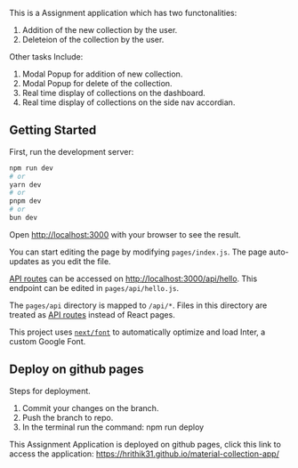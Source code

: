 This is a Assignment application which has two functonalities:

1. Addition of the new collection by the user.
2. Deleteion of the collection by the user.

Other tasks Include:

1. Modal Popup for addition of new collection.
2. Modal Popup for delete of the collection.
3. Real time display of collections on the dashboard.
4. Real time display of collections on the side nav accordian.

## Getting Started

First, run the development server:

```bash
npm run dev
# or
yarn dev
# or
pnpm dev
# or
bun dev
```

Open [http://localhost:3000](http://localhost:3000) with your browser to see the result.

You can start editing the page by modifying `pages/index.js`. The page auto-updates as you edit the file.

[API routes](https://nextjs.org/docs/api-routes/introduction) can be accessed on [http://localhost:3000/api/hello](http://localhost:3000/api/hello). This endpoint can be edited in `pages/api/hello.js`.

The `pages/api` directory is mapped to `/api/*`. Files in this directory are treated as [API routes](https://nextjs.org/docs/api-routes/introduction) instead of React pages.

This project uses [`next/font`](https://nextjs.org/docs/basic-features/font-optimization) to automatically optimize and load Inter, a custom Google Font.

## Deploy on github pages

Steps for deployment.

1. Commit your changes on the branch.
2. Push the branch to repo.
3. In the terminal run the command: npm run deploy

This Assignment Application is deployed on github pages, click this link to access the application:
https://hrithik31.github.io/material-collection-app/
